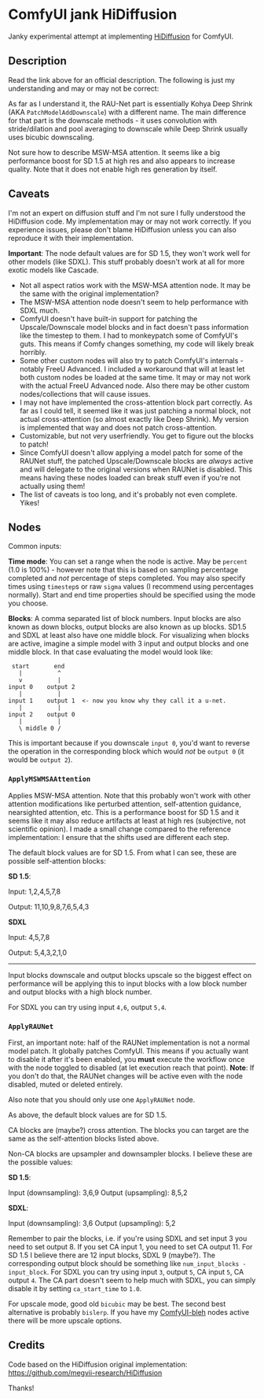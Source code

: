# ComfyUI jank HiDiffusion

Janky experimental attempt at implementing [HiDiffusion](https://github.com/megvii-research/HiDiffusion) for ComfyUI.

## Description

Read the link above for an official description. The following is just my understanding and may or may not be
correct:

As far as I understand it, the RAU-Net part is essentially Kohya Deep Shrink (AKA `PatchModelAddDownscale`) with a
different name. The main difference for that part is the downscale methods - it uses convolution with stride/dilation
and pool averaging to downscale while Deep Shrink usually uses bicubic downscaling.

Not sure how to describe MSW-MSA attention. It seems like a big performance boost for SD 1.5 at high res and also
appears to increase quality. Note that it does not enable high res generation by itself.

## Caveats

I'm not an expert on diffusion stuff and I'm not sure I fully understood the HiDiffusion code. My implementation
may or may not work correctly. If you experience issues, please don't blame HiDiffusion unless you can also reproduce
it with their implementation.

**Important**: The node default values are for SD 1.5, they won't work well for other models (like SDXL). This
stuff probably doesn't work at all for more exotic models like Cascade.

* Not all aspect ratios work with the MSW-MSA attention node. It may be the same with the original implementation?
* The MSW-MSA attention node doesn't seem to help performance with SDXL much.
* ComfyUI doesn't have built-in support for patching the Upscale/Downscale model blocks and in fact doesn't pass
  information like the timestep to them. I had to monkeypatch some of ComfyUI's guts. This means if Comfy changes
  something, my code will likely break horribly.
* Some other custom nodes will also try to patch ComfyUI's internals - notably FreeU Advanced. I included a workaround
  that will at least let both custom nodes be loaded at the same time. It may or may not work with the actual FreeU
  Advanced node. Also there may be other custom nodes/collections that will cause issues.
* I may not have implemented the cross-attention block part correctly. As far as I could tell, it seemed like it
  was just patching a normal block, not actual cross-attention (so almost exactly like Deep Shrink). My version
  is implemented that way and does not patch cross-attention.
* Customizable, but not very userfriendly. You get to figure out the blocks to patch!
* Since ComfyUI doesn't allow applying a model patch for some of the RAUNet stuff, the patched Upscale/Downscale blocks
  are _always_ active and will delegate to the original versions when RAUNet is disabled. This means having these nodes
  loaded can break stuff even if you're not actually using them!
* The list of caveats is too long, and it's probably not even complete. Yikes!

## Nodes

Common inputs:

**Time mode**: You can set a range when the node is active. May be `percent` (1.0 is 100%) - however note that
this is based on sampling percentage completed and _not_ percentage of steps completed. You may also specify
times using `timestep`s or raw `sigma` values (I recommend using percentages normally). Start and end time
properties should be specified using the mode you choose.

**Blocks**: A comma separated list of block numbers. Input blocks are also known as down blocks, output blocks
are also known as up blocks. SD1.5 and SDXL at least also have one middle block. For visualizing when blocks
are active, imagine a simple model with 3 input and output blocks and one middle block. In that case evaluating
the model would look like:

```plaintext
 start       end
   |          ^
   v          |
input 0    output 2
   |          |
input 1    output 1  <- now you know why they call it a u-net.
   |          |
input 2    output 0
   |          |
   \ middle 0 /
```

This is important because if you downscale `input 0`, you'd want to reverse the operation in the corresponding
block which would _not_ be `output 0` (it would be `output 2`).


### `ApplyMSWMSAAttention`

Applies MSW-MSA attention. Note that this probably won't work with other attention modifications like
perturbed attention, self-attention guidance, nearsighted attention, etc. This is a performance boost for
SD 1.5 and it seems like it may also reduce artifacts at least at high res (subjective, not scientific
opinion). I made a small change compared to the reference implementation: I ensure that the shifts used
are different each step.

The default block values are for SD 1.5. From what I can see, these are possible self-attention blocks:

**SD 1.5**:

Input: 1,2,4,5,7,8

Output: 11,10,9,8,7,6,5,4,3

**SDXL**

Input: 4,5,7,8

Output: 5,4,3,2,1,0

***

Input blocks downscale and output blocks upscale so the biggest effect on performance will be applying this
to input blocks with a low block number and output blocks with a high block number.

For SDXL you can try using input `4,6`, output `5,4`.

### `ApplyRAUNet`

First, an important note: half of the RAUNet implementation is not a normal model patch. It globally patches
ComfyUI. This means if you actually want to disable it after it's been enabled, you **must** execute the
workflow once with the node toggled to disabled (at let execution reach that point). **Note**: If you don't
do that, the RAUNet changes will be active even with the node disabled, muted or deleted entirely.

Also note that you should only use one `ApplyRAUNet` node.

As above, the default block values are for SD 1.5.

CA blocks are (maybe?) cross attention. The blocks you can target are the same as the self-attention blocks
listed above.

Non-CA blocks are upsampler and downsampler blocks. I believe these are the possible values:

**SD 1.5**:

Input (downsampling): 3,6,9
Output (upsampling): 8,5,2

**SDXL**:

Input (downsampling): 3,6
Output (upsampling): 5,2

Remember to pair the blocks, i.e. if you're using SDXL and set input 3 you need to set output 8. If you set
CA input 1, you need to set CA output 11. For SD 1.5 I believe there are 12 input blocks, SDXL 9 (maybe?).
The corresponding output block should be something like `num_input_blocks - input_block`. For SDXL you can try
using input `3`, output `5`, CA input `5`, CA output `4`. The CA part doesn't seem to help much with SDXL,
you can simply disable it by setting `ca_start_time` to `1.0`.

For upscale mode, good old `bicubic` may be best. The second best alternative is probably `bislerp`. If you have
my [ComfyUI-bleh](https://github.com/blepping/ComfyUI-bleh) nodes active there will be more upscale options.

## Credits

Code based on the HiDiffusion original implementation: https://github.com/megvii-research/HiDiffusion

Thanks!
